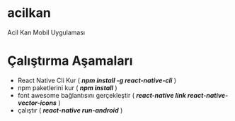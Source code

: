 # acilkan
Acil Kan Mobil Uygulaması

# Çalıştırma Aşamaları

 - React Native Cli Kur ( **_npm install -g react-native-cli_** )
 - npm paketlerini kur ( **_npm install_** )
 - font awesome bağlantısını gerçekleştir ( **_react-native link react-native-vector-icons_** )
 - çalıştır ( **_react-native run-android_** )
